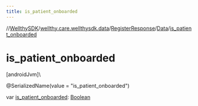 ```yaml
---
title: is_patient_onboarded
---
```

//[WellthySDK](../../../../index.html)/[wellthy.care.wellthysdk.data](../../index.html)/[RegisterResponse](../index.html)/[Data](index.html)/[is_patient_onboarded](is_patient_onboarded.html)



# is_patient_onboarded



[androidJvm]\




@SerializedName(value = "is_patient_onboarded")



var [is_patient_onboarded](is_patient_onboarded.html): [Boolean](https://kotlinlang.org/api/latest/jvm/stdlib/kotlin/-boolean/index.html)




